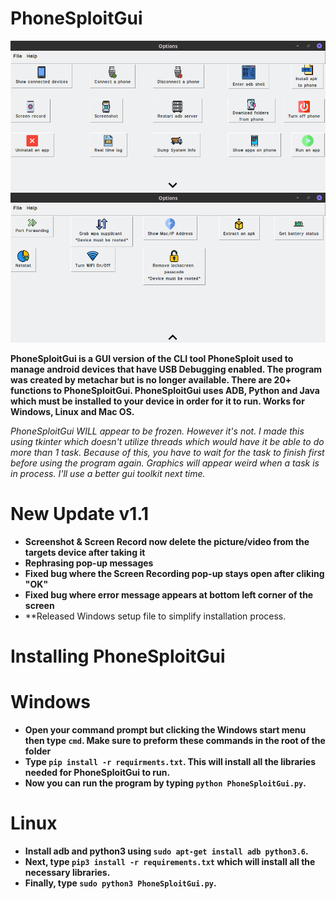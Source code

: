 # PhoneSploitGui

![Screenshot](Screenshots/Firstpage.png)
![Screenshot](Screenshots/Secondpage.png)

**PhoneSploitGui is a GUI version of the CLI tool PhoneSploit used to manage android devices that have USB Debugging enabled. The program was created by metachar but is no longer available.
There are 20+ functions to PhoneSploitGui. PhoneSploitGui uses ADB, Python and Java which must be installed to your device in order for it to run. Works for Windows, Linux and Mac OS.**

_PhoneSploitGui WILL appear to be frozen. However it's not. I made this using tkinter which doesn't utilize threads which would have it be able to do more than 1 task. Because of this, you have to wait for the task to finish first before using the program again. Graphics will appear weird when a task is in process. I'll use a better gui toolkit next time._

# New Update v1.1
* **Screenshot & Screen Record now delete the picture/video from the targets device after taking it**<br>
* **Rephrasing pop-up messages**<br>
* **Fixed bug where the Screen Recording pop-up stays open after cliking "OK"**<br>
* **Fixed bug where error message appears at bottom left corner of the screen**<br>
* **Released Windows setup file to simplify installation process.<br>


# Installing PhoneSploitGui
# Windows

* **Open your command prompt but clicking the Windows start menu then type ``cmd``. Make sure to preform these commands in the root of the folder**
* **Type ``pip install -r requirments.txt``. This will install all the libraries needed for PhoneSploitGui to run.**
* **Now you can run the program by typing ``python PhoneSploitGui.py``.**

# Linux

* **Install adb and python3 using ``sudo apt-get install adb python3.6``.**
* **Next, type ``pip3 install -r requirements.txt`` which will install all the necessary libraries.**
* **Finally, type ``sudo python3 PhoneSploitGui.py``.**

